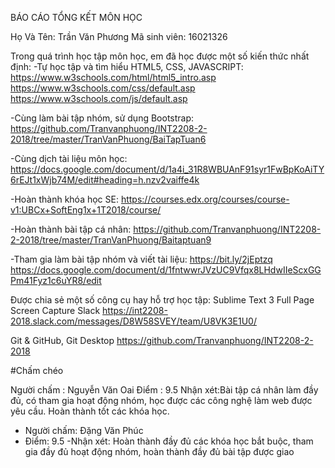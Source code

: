 ﻿BÁO CÁO TỔNG KẾT MÔN HỌC

Họ Và Tên: Trần  Văn Phương
Mã sinh viên: 16021326

Trong quá trình học tập môn học, em đã học được một số kiến thức nhất định:
  -Tự học tập và tìm hiểu HTML5, CSS, JAVASCRIPT:
		https://www.w3schools.com/html/html5_intro.asp
		https://www.w3schools.com/css/default.asp
    https://www.w3schools.com/js/default.asp

  -Cùng làm bài tập nhóm, sử dụng Bootstrap:
		https://github.com/Tranvanphuong/INT2208-2-2018/tree/master/TranVanPhuong/BaiTapTuan6

  -Cùng dịch tài liệu môn học:
  https://docs.google.com/document/d/1a4i_31R8WBUAnF91syr1FwBpKoAiTY6rEJt1xWjb74M/edit#heading=h.nzv2vaiffe4k

  -Hoàn thành khóa học SE:
		https://courses.edx.org/courses/course-v1:UBCx+SoftEng1x+1T2018/course/

  -Hoàn thành bài tập cá nhân:
		https://github.com/Tranvanphuong/INT2208-2-2018/tree/master/TranVanPhuong/Baitaptuan9

  -Tham gia làm bài tập nhóm và viết tài liệu:
	 https://bit.ly/2jEptzq
  https://docs.google.com/document/d/1fntwwrJVzUC9Vfqx8LHdwIIeScxGGPm41Fyz1c6uYR8/edit

Được chia sẻ một số công cụ hay hỗ trợ học tập:
Sublime Text 3
Full Page Screen Capture
Slack
https://int2208-2018.slack.com/messages/D8W58SVEY/team/U8VK3E1U0/

Git & GitHub, Git Desktop
	https://github.com/Tranvanphuong/INT2208-2-2018
	

#Chấm chéo 

Người chấm : Nguyễn Văn Oai
Điểm : 9.5
Nhận xét:Bài tập cá nhân làm đầy đủ, có tham gia hoạt động nhóm, học được các công nghệ làm web được yêu cầu. Hoàn thành tốt các khóa học.

- Người chấm: Đặng Văn Phúc 
- Điểm: 9.5
-Nhận xét: Hoàn thành đầy đủ các khóa học bắt buộc, tham gia đầy đủ hoạt động nhóm, hoàn thành đầy đủ bài tập được giao 

